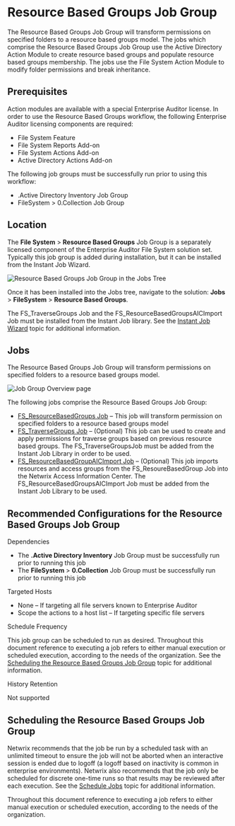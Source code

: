 # Resource Based Groups Job Group

The Resource Based Groups Job Group will transform permissions on specified folders to a resource
based groups model. The jobs which comprise the Resource Based Groups Job Group use the Active
Directory Action Module to create resource based groups and populate resource based groups
membership. The jobs use the File System Action Module to modify folder permissions and break
inheritance.

## Prerequisites

Action modules are available with a special Enterprise Auditor license. In order to use the Resource
Based Groups workflow, the following Enterprise Auditor licensing components are required:

- File System Feature
- File System Reports Add-on
- File System Actions Add-on
- Active Directory Actions Add-on

The following job groups must be successfully run prior to using this workflow:

- .Active Directory Inventory Job Group
- FileSystem > 0.Collection Job Group

## Location

The **File System** > **Resource Based Groups** Job Group is a separately licensed component of the
Enterprise Auditor File System solution set. Typically this job group is added during installation,
but it can be installed from the Instant Job Wizard.

![Resource Based Groups Job Group in the Jobs Tree](/img/product_docs/accessanalyzer/11.6/accessanalyzer/admin/hostmanagement/jobstree.webp)

Once it has been installed into the Jobs tree, navigate to the solution: **Jobs** > **FileSystem** >
**Resource Based Groups**.

The FS_TraverseGroups Job and the FS_ResourceBasedGroupsAICImport Job must be installed from the
Instant Job library. See the
[Instant Job Wizard](/docs/accessanalyzer/11.6/admin/jobs/instantjobs/overview.md)
topic for additional information.

## Jobs

The Resource Based Groups Job Group will transform permissions on specified folders to a resource
based groups model.

![Job Group Overview page](/img/product_docs/accessanalyzer/11.6/accessanalyzer/admin/runninginstances/overviewpage.webp)

The following jobs comprise the Resource Based Groups Job Group:

- [FS_ResourceBasedGroups Job](/docs/accessanalyzer/11.6/solutions/filesystem/resourcebasedgroups/fs_resourcebasedgroups.md)
  – This job will transform permission on specified folders to a resource based groups model
- [FS_TraverseGroups Job](/docs/accessanalyzer/11.6/solutions/filesystem/resourcebasedgroups/fs_traversegroups.md)
  – (Optional) This job can be used to create and apply permissions for traverse groups based on
  previous resource based groups. The FS_TraverseGroupsJob must be added from the Instant Job
  Library in order to be used.
- [FS_ResourceBasedGroupAICImport Job](/docs/accessanalyzer/11.6/solutions/filesystem/resourcebasedgroups/fs_resourcebasedgroupaicimport.md)
  – (Optional) This job imports resources and access groups from the FS_ResoureBasedGroup Job into
  the Netwrix Access Information Center. The FS_ResourceBasedGroupsAICImport Job must be added from
  the Instant Job Library to be used.

## Recommended Configurations for the Resource Based Groups Job Group

Dependencies

- The **.Active Directory Inventory** Job Group must be successfully run prior to running this job
- The **FileSystem** > **0.Collection** Job Group must be successfully run prior to running this job

Targeted Hosts

- None – If targeting all file servers known to Enterprise Auditor
- Scope the actions to a host list – If targeting specific file servers

Schedule Frequency

This job group can be scheduled to run as desired. Throughout this document reference to executing a
job refers to either manual execution or scheduled execution, according to the needs of the
organization. See the
[Scheduling the Resource Based Groups Job Group](#scheduling-the-resource-based-groups-job-group)
topic for additional information.

History Retention

Not supported

## Scheduling the Resource Based Groups Job Group

Netwrix recommends that the job be run by a scheduled task with an unlimited timeout to ensure the
job will not be aborted when an interactive session is ended due to logoff (a logoff based on
inactivity is common in enterprise environments). Netwrix also recommends that the job only be
scheduled for discrete one-time runs so that results may be reviewed after each execution. See the
[Schedule Jobs](/docs/accessanalyzer/11.6/admin/schedule/overview.md#schedule-jobs)
topic for additional information.

Throughout this document reference to executing a job refers to either manual execution or scheduled
execution, according to the needs of the organization.

